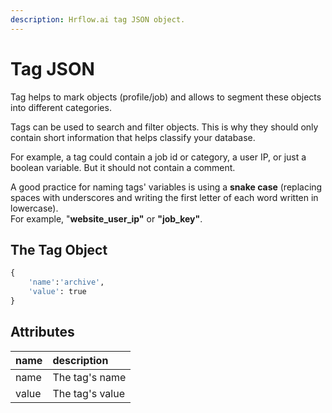 ```yaml
---
description: Hrflow.ai tag JSON object.
---
```


# Tag JSON

Tag helps to mark objects \(profile/job\) and allows to segment these objects into different categories.

Tags can be used to search and filter objects. This is why they should only contain short information that helps classify your database.

For example, a tag could contain a job id or category, a user IP, or just a boolean variable. But it should not contain a comment.

A good practice for naming tags' variables is using a **snake case** \(replacing spaces with underscores and writing the first letter of each word written in lowercase\).   
For example, "**website\_user\_ip"** or **"job\_key"**.

## The Tag Object

```python
{
    'name':'archive',
    'value': true
}
```

## Attributes

| name | description |
| :--- | :--- |
| name | The tag's name |
| value | The tag's value |

